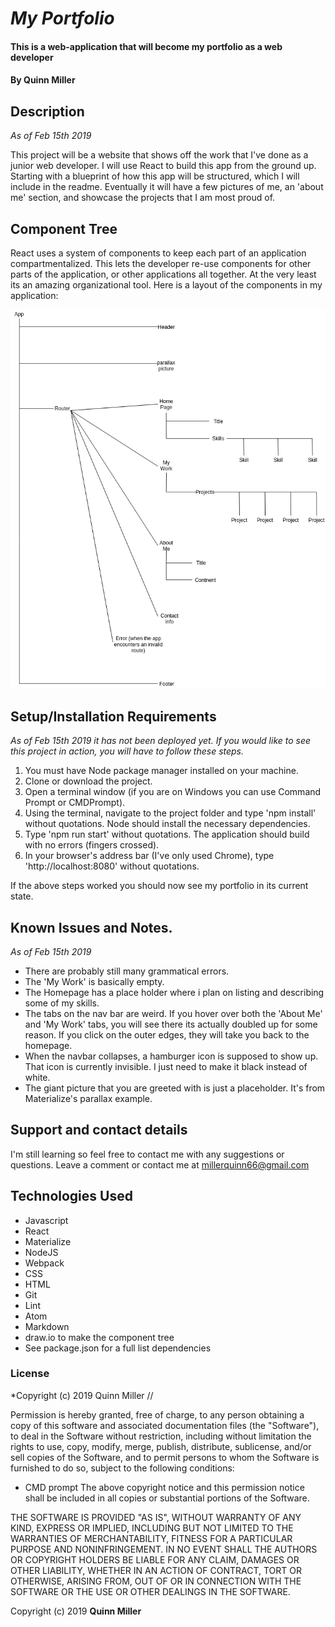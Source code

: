 # _My Portfolio_

#### This is a web-application that will become my portfolio as a web developer

#### By Quinn Miller

## Description

_As of Feb 15th 2019_

This project will be a website that shows off the work that I've done as a junior web developer. I will use React to build this app from the ground up. Starting with a blueprint of how this app will be structured, which I will include in the readme. Eventually it will have a few pictures of me, an 'about me' section, and showcase the projects that I am most proud of.

## Component Tree

React uses a system of components to keep each part of an application compartmentalized. This lets the developer re-use components for other parts of the application, or other applications all together. At the very least its an amazing organizational tool. Here is a layout of the components in my application:

![Image of component tree](./componentTree.png)

## Setup/Installation Requirements

_As of Feb 15th 2019_
_it has not been deployed yet. If you would like to see this project in action, you will have to follow these steps._

1. You must have Node package manager installed on your machine.
2. Clone or download the project.
3. Open a terminal window (if you are on Windows you can use Command Prompt or CMDPrompt).
4. Using the terminal, navigate to the project folder and type 'npm install' without quotations. Node should install the necessary dependencies.
5. Type 'npm run start' without quotations. The application should build with no errors (fingers crossed).
6. In your browser's address bar (I've only used Chrome), type 'http://localhost:8080' without quotations.

If the above steps worked you should now see my portfolio in its current state.

## Known Issues and Notes.

_As of Feb 15th 2019_

* There are probably still many grammatical errors.
* The 'My Work' is basically empty.
* The Homepage has a place holder where i plan on listing and describing some of my skills.
* The tabs on the nav bar are weird. If you hover over both the 'About Me' and 'My Work' tabs, you will see there its actually doubled up for some reason. If you click on the outer edges, they will take you back to the homepage.
* When the navbar collapses, a hamburger icon is supposed to show up. That icon is currently invisible. I just need to make it black instead of white.
* The giant picture that you are greeted with is just a placeholder. It's from Materialize's parallax example.

## Support and contact details


I'm still learning so feel free to contact me with any suggestions or questions.
Leave a comment or contact me at millerquinn66@gmail.com


## Technologies Used

* Javascript
* React
* Materialize
* NodeJS
* Webpack
* CSS
* HTML
* Git
* Lint
* Atom
* Markdown
* draw.io to make the component tree
* See package.json for a full list dependencies

### License

*Copyright (c) 2019 Quinn Miller //

Permission is hereby granted, free of charge, to any person obtaining a copy
of this software and associated documentation files (the "Software"), to deal
in the Software without restriction, including without limitation the rights
to use, copy, modify, merge, publish, distribute, sublicense, and/or sell
copies of the Software, and to permit persons to whom the Software is
furnished to do so, subject to the following conditions:
* CMD prompt
The above copyright notice and this permission notice shall be included in all
copies or substantial portions of the Software.

THE SOFTWARE IS PROVIDED "AS IS", WITHOUT WARRANTY OF ANY KIND, EXPRESS OR
IMPLIED, INCLUDING BUT NOT LIMITED TO THE WARRANTIES OF MERCHANTABILITY,
FITNESS FOR A PARTICULAR PURPOSE AND NONINFRINGEMENT. IN NO EVENT SHALL THE
AUTHORS OR COPYRIGHT HOLDERS BE LIABLE FOR ANY CLAIM, DAMAGES OR OTHER
LIABILITY, WHETHER IN AN ACTION OF CONTRACT, TORT OR OTHERWISE, ARISING FROM,
OUT OF OR IN CONNECTION WITH THE SOFTWARE OR THE USE OR OTHER DEALINGS IN THE
SOFTWARE.

Copyright (c) 2019 **Quinn Miller**
